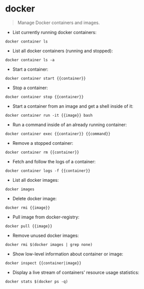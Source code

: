 # docker

> Manage Docker containers and images.

- List currently running docker containers:

`docker container ls`

- List all docker containers (running and stopped):

`docker container ls -a`

- Start a container:

`docker container start {{container}}`

- Stop a container:

`docker container stop {{container}}`

- Start a container from an image and get a shell inside of it:

`docker container run -it {{image}} bash`

- Run a command inside of an already running container:

`docker container exec {{container}} {{command}}`

- Remove a stopped container:

`docker container rm {{container}}`

- Fetch and follow the logs of a container:

`docker container logs -f {{container}}`

- List all docker images:

`docker images`

- Delete docker image:

`docker rmi {{image}}`

- Pull image from docker-registry:

`docker pull {{image}}`

- Remove unused docker images:

`docker rmi $(docker images | grep none)`

- Show low-level information about container or image:

`docker inspect {{container|image}}`

- Display a live stream of containers' resource usage statistics:

`docker stats $(docker ps -q)`





